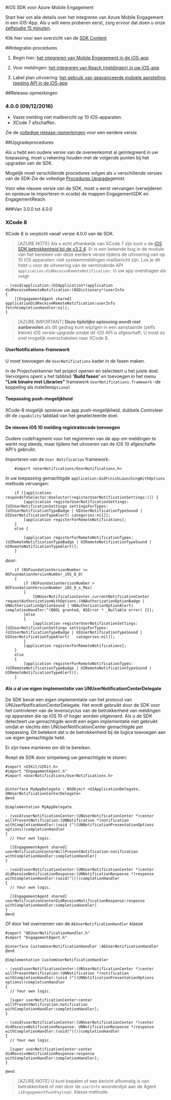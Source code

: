 <properties
    pageTitle="Azure Mobile Engagement iOS SDK-overzicht | Microsoft Azure"
    description="Meest recente updates en procedures voor de iOS SDK voor Azure Mobile Engagement"
    services="mobile-engagement"
    documentationCenter="mobile"
    authors="piyushjo"
    manager="erikre"
    editor="" />

<tags
    ms.service="mobile-engagement"
    ms.workload="mobile"
    ms.tgt_pltfrm="mobile-ios"
    ms.devlang="objective-c"
    ms.topic="article"
    ms.date="09/14/2016"
    ms.author="piyushjo" />

#<a name="ios-sdk-for-azure-mobile-engagement"></a>iOS SDK voor Azure Mobile Engagement

Start hier om alle details over het integreren van Azure Mobile Engagement in een iOS-App. Als u wilt eens proberen eerst, zorg ervoor dat doen u onze [zelfstudie 15 minuten](mobile-engagement-ios-get-started.md).

Klik hier voor een overzicht van de [SDK Content](mobile-engagement-ios-sdk-content.md)

##<a name="integration-procedures"></a>Integratie-procedures
1. Begin hier: [het integreren van Mobile Engagement in de iOS-app](mobile-engagement-ios-integrate-engagement.md)

2. Voor meldingen: [het integreren van Reach (meldingen) in uw iOS-app](mobile-engagement-ios-integrate-engagement-reach.md)

3. Label plan uitvoering: [het gebruik van geavanceerde mobiele aanstelling tagging API in de iOS-app](mobile-engagement-ios-use-engagement-api.md)


##<a name="release-notes"></a>Release-opmerkingen

### <a name="400-09122016"></a>4.0.0 (09/12/2016)

-   Vaste melding niet mailbericht op 10 iOS-apparaten.
-   XCode 7 afschaffen.

Zie de [volledige release-opmerkingen](mobile-engagement-ios-release-notes.md) voor een eerdere versie

##<a name="upgrade-procedures"></a>Upgradeprocedures

Als u hebt een oudere versie van de overeenkomst al geïntegreerd in uw toepassing, moet u rekening houden met de volgende punten bij het upgraden van de SDK.

Mogelijk moet verschillende procedures volgen als u verschillende versies van de SDK-Zie de volledige [Procedures Upgrade](mobile-engagement-ios-upgrade-procedure.md)gemist.

Voor elke nieuwe versie van de SDK, moet u eerst vervangen (verwijderen en opnieuw te importeren in xcode) de mappen EngagementSDK en EngagementReach.

###<a name="from-300-to-400"></a>Van 3.0.0 tot 4.0.0

### <a name="xcode-8"></a>XCode 8
XCode 8 is verplicht vanaf versie 4.0.0 van de SDK.

> [AZURE.NOTE] Als u echt afhankelijk van XCode 7 zijn kunt u de [iOS SDK betrokkenheid bij de v3.2.4](https://aka.ms/r6oouh). Er is een bekende bug in de module van het bereiken van deze eerdere versie tijdens de uitvoering van op 10 iOS apparaten: niet systeemmeldingen mailbericht zijn. Los je dit hebt u voor de uitvoering van de verminderde API `application:didReceiveRemoteNotification:` in uw app overdragen als volgt:

    - (void)application:(UIApplication*)application
    didReceiveRemoteNotification:(NSDictionary*)userInfo
    {
        [[EngagementAgent shared] applicationDidReceiveRemoteNotification:userInfo fetchCompletionHandler:nil];
    }

> [AZURE.IMPORTANT] **Deze tijdelijke oplossing wordt niet aanbevolen** als dit gedrag kunt wijzigen in een aanstaande (zelfs kleine) iOS versie-upgrade omdat dit iOS API is afgeschaft. U moet zo snel mogelijk overschakelen naar XCode 8.

#### <a name="usernotifications-framework"></a>UserNotifications-framework
U moet toevoegen de `UserNotifications` kader in de fasen maken.

in de Projectverkenner het project openen en selecteert u het juiste doel. Vervolgens opent u het tabblad **'Build fasen'** en toevoegen in het menu **"Link binaire met Libraries"** framework `UserNotifications.framework` -de koppeling als instellen`Optional`

#### <a name="application-push-capability"></a>Toepassing push-mogelijkheid
XCode-8 mogelijk opnieuw uw app push-mogelijkheid, dubbele Controleer dit de `capability` tabblad van het geselecteerde doel.

#### <a name="add-the-new-ios-10-notification-registration-code"></a>De nieuwe iOS 10 melding registratiecode toevoegen
Oudere codefragment voor het registreren van de app om meldingen te werkt nog steeds, maar tijdens het uitvoeren van de iOS 10 afgeschafte API's gebruikt. 

Importeren van de `User Notification` framework:

        #import <UserNotifications/UserNotifications.h>

In uw toepassing gemachtigde `application:didFinishLaunchingWithOptions` methode vervangen:

        if ([application respondsToSelector:@selector(registerUserNotificationSettings:)]) {
            [application registerUserNotificationSettings:[UIUserNotificationSettings settingsForTypes:(UIUserNotificationTypeBadge | UIUserNotificationTypeSound | UIUserNotificationTypeAlert) categories:nil]];
            [application registerForRemoteNotifications];
        }
        else {

            [application registerForRemoteNotificationTypes:(UIRemoteNotificationTypeBadge | UIRemoteNotificationTypeSound | UIRemoteNotificationTypeAlert)];
        }

door:

        if (NSFoundationVersionNumber >= NSFoundationVersionNumber_iOS_8_0)
        {
            if (NSFoundationVersionNumber > NSFoundationVersionNumber_iOS_9_x_Max)
            {
                [UNUserNotificationCenter.currentNotificationCenter requestAuthorizationWithOptions:(UNAuthorizationOptionBadge | UNAuthorizationOptionSound | UNAuthorizationOptionAlert) completionHandler:^(BOOL granted, NSError * _Nullable error) {}];
            }else
            {
                [application registerUserNotificationSettings:[UIUserNotificationSettings settingsForTypes:(UIUserNotificationTypeBadge | UIUserNotificationTypeSound | UIUserNotificationTypeAlert)   categories:nil]];
            }
            [application registerForRemoteNotifications];
        }
        else
        {
            [application registerForRemoteNotificationTypes:(UIRemoteNotificationTypeBadge | UIRemoteNotificationTypeSound | UIRemoteNotificationTypeAlert)];
        }

#### <a name="if-you-already-have-your-own-unusernotificationcenterdelegate-implementation"></a>Als u al uw eigen implementatie van UNUserNotificationCenterDelegate

De SDK bevat een eigen implementatie van het protocol van UNUserNotificationCenterDelegate. Het wordt gebruikt door de SDK voor het controleren van de levenscyclus van de betrokkenheid van meldingen op apparaten die op iOS 10 of hoger worden uitgevoerd. Als u de SDK detecteert uw gemachtigde wordt een eigen implementatie niet gebruikt omdat er slechts één UNUserNotificationCenter gemachtigde per toepassing. Dit betekent dat u de betrokkenheid bij de logica toevoegen aan uw eigen gemachtigde hebt.

Er zijn twee manieren om dit te bereiken.

Roept de SDK door simpelweg uw gemachtigde te sturen:

    #import <UIKit/UIKit.h>
    #import "EngagementAgent.h"
    #import <UserNotifications/UserNotifications.h>


    @interface MyAppDelegate : NSObject <UIApplicationDelegate, UNUserNotificationCenterDelegate>
    @end

    @implementation MyAppDelegate

    - (void)userNotificationCenter:(UNUserNotificationCenter *)center willPresentNotification:(UNNotification *)notification withCompletionHandler:(void (^)(UNNotificationPresentationOptions options))completionHandler
    {
      // Your own logic.

      [[EngagementAgent shared] userNotificationCenterWillPresentNotification:notification withCompletionHandler:completionHandler]
    }

    - (void)userNotificationCenter:(UNUserNotificationCenter *)center didReceiveNotificationResponse:(UNNotificationResponse *)response withCompletionHandler:(void(^)())completionHandler
    {
      // Your own logic.

      [[EngagementAgent shared] userNotificationCenterDidReceiveNotificationResponse:response withCompletionHandler:completionHandler]
    }
    @end

Of door het overnemen van de `AEUserNotificationHandler` klasse

    #import "AEUserNotificationHandler.h"
    #import "EngagementAgent.h"

    @interface CustomUserNotificationHandler :AEUserNotificationHandler
    @end

    @implementation CustomUserNotificationHandler

    - (void)userNotificationCenter:(UNUserNotificationCenter *)center willPresentNotification:(UNNotification *)notification withCompletionHandler:(void (^)(UNNotificationPresentationOptions options))completionHandler
    {
      // Your own logic.

      [super userNotificationCenter:center willPresentNotification:notification withCompletionHandler:completionHandler];
    }

    - (void)userNotificationCenter:(UNUserNotificationCenter *)center didReceiveNotificationResponse: UNNotificationResponse *)response withCompletionHandler:(void(^)())completionHandler
    {
      // Your own logic.

      [super userNotificationCenter:center didReceiveNotificationResponse:response withCompletionHandler:completionHandler];
    }

    @end

> [AZURE.NOTE] U kunt bepalen of een bericht afkomstig is van betrokkenheid of niet door de `userInfo` woordenlijst aan de Agent `isEngagementPushPayload:` klasse methode.